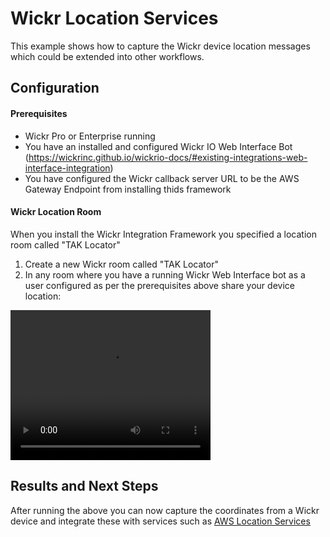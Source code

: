 # Wickr Location Services

This example shows how to capture the Wickr device location messages which could be extended into other workflows.

## Configuration

#### Prerequisites

- Wickr Pro or Enterprise running
- You have an installed and configured Wickr IO Web Interface Bot (https://wickrinc.github.io/wickrio-docs/#existing-integrations-web-interface-integration)
- You have configured the Wickr callback server URL to be the AWS Gateway Endpoint from installing thids framework 

#### Wickr Location Room

When you install the Wickr Integration Framework you specified a location room called "TAK Locator"

1. Create a new Wickr room called "TAK Locator"
2. In any room where you have a running Wickr Web Interface bot as a user configured as per the prerequisites above share your device location:

<video width="320" height="240" controls>
  <source src="../assets/location-services.mp4" type="video/mp4">
</video>

## Results and Next Steps

After running the above you can now capture the coordinates from a Wickr device and integrate these with services such as [AWS Location Services](https://aws.amazon.com/location/)